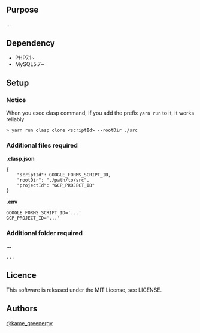 ## Purpose

...

## Dependency

- PHP7.1~
- MySQL5.7~

## Setup

### Notice

When you exec clasp command, If you add the prefix `yarn run` to it, it works reliably

`> yarn run clasp clone <scriptId> --rootDir ./src`

### Additional files required

**.clasp.json**

```
{
    "scriptId": GOOGLE_FORMS_SCRIPT_ID,
    "rootDir": "./path/to/src",
    "projectId": "GCP_PROJECT_ID"
}
```

**.env**

```
GOOGLE_FORMS_SCRIPT_ID='...'
GCP_PROJECT_ID='...'
```

### Additional folder required

**...**

```
...
```

## Licence

This software is released under the MIT License, see LICENSE.

## Authors

[@kame_greenergy](https://twitter.com/kame_greenergy)